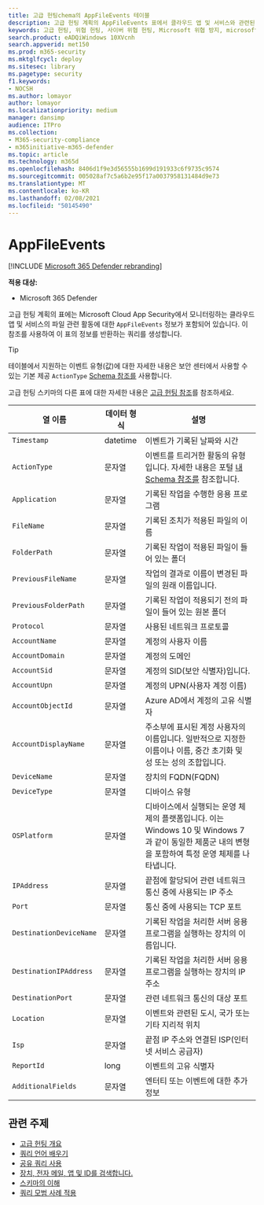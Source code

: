 ```yaml
---
title: 고급 헌팅chema의 AppFileEvents 테이블
description: 고급 헌팅 계획의 AppFileEvents 표에서 클라우드 앱 및 서비스와 관련된 파일 관련 이벤트에 대해 자세히 알아보기
keywords: 고급 헌팅, 위협 헌팅, 사이버 위협 헌팅, Microsoft 위협 방지, microsoft 365, mtp, m365, 검색, 쿼리, 원격 분석, schema reference, kusto, table, column, data type, description, AppFileEvents, Cloud App Security, MCAS
search.product: eADQiWindows 10XVcnh
search.appverid: met150
ms.prod: m365-security
ms.mktglfcycl: deploy
ms.sitesec: library
ms.pagetype: security
f1.keywords:
- NOCSH
ms.author: lomayor
author: lomayor
ms.localizationpriority: medium
manager: dansimp
audience: ITPro
ms.collection:
- M365-security-compliance
- m365initiative-m365-defender
ms.topic: article
ms.technology: m365d
ms.openlocfilehash: 8406d1f9e3d56555b1699d191933c6f9735c9574
ms.sourcegitcommit: 005028af7c5a6b2e95f17a0037958131484d9e73
ms.translationtype: MT
ms.contentlocale: ko-KR
ms.lasthandoff: 02/08/2021
ms.locfileid: "50145490"
---
```

# <a name="appfileevents"></a>AppFileEvents

[!INCLUDE [Microsoft 365 Defender rebranding](../includes/microsoft-defender.md)]


**적용 대상:**
- Microsoft 365 Defender

고급 헌팅 계획의 표에는 Microsoft Cloud App Security에서 모니터링하는 클라우드 앱 및 서비스의 파일 관련 활동에 대한 `AppFileEvents` 정보가 포함되어 있습니다. [](advanced-hunting-overview.md) 이 참조를 사용하여 이 표의 정보를 반환하는 쿼리를 생성합니다.

>[!TIP]
> 테이블에서 지원하는 이벤트 유형(값)에 대한 자세한 내용은 보안 센터에서 사용할 수 있는 기본 제공 `ActionType` [Schema 참조를](advanced-hunting-schema-tables.md?#get-schema-information-in-the-security-center) 사용합니다.

고급 헌팅 스키마의 다른 표에 대한 자세한 내용은 [고급 헌팅 참조](advanced-hunting-schema-tables.md)를 참조하세요.

| 열 이름 | 데이터 형식 | 설명 |
|-------------|-----------|-------------|
| `Timestamp` | datetime | 이벤트가 기록된 날짜와 시간 |
| `ActionType` | 문자열 | 이벤트를 트리거한 활동의 유형입니다. 자세한 내용은 포털 [내 Schema 참조를](advanced-hunting-schema-tables.md?#get-schema-information-in-the-security-center) 참조합니다. |
| `Application` | 문자열 | 기록된 작업을 수행한 응용 프로그램 |
| `FileName` | 문자열 | 기록된 조치가 적용된 파일의 이름 |
| `FolderPath` | 문자열 | 기록된 작업이 적용된 파일이 들어 있는 폴더 |
| `PreviousFileName` | 문자열 | 작업의 결과로 이름이 변경된 파일의 원래 이름입니다. |
| `PreviousFolderPath` | 문자열 | 기록된 작업이 적용되기 전의 파일이 들어 있는 원본 폴더 |
| `Protocol` | 문자열 | 사용된 네트워크 프로토콜 |
| `AccountName` | 문자열 | 계정의 사용자 이름 |
| `AccountDomain` | 문자열 | 계정의 도메인 |
| `AccountSid` | 문자열 | 계정의 SID(보안 식별자)입니다. |
| `AccountUpn` | 문자열 | 계정의 UPN(사용자 계정 이름) |
| `AccountObjectId` | 문자열 | Azure AD에서 계정의 고유 식별자 |
| `AccountDisplayName` | 문자열 | 주소부에 표시된 계정 사용자의 이름입니다. 일반적으로 지정한 이름이나 이름, 중간 초기화 및 성 또는 성의 조합입니다. |
| `DeviceName` | 문자열 | 장치의 FQDN(FQDN) |
| `DeviceType` | 문자열 | 디바이스 유형 | 
| `OSPlatform` | 문자열 | 디바이스에서 실행되는 운영 체제의 플랫폼입니다. 이는 Windows 10 및 Windows 7과 같이 동일한 제품군 내의 변형을 포함하여 특정 운영 체제를 나타냅니다. |
| `IPAddress` | 문자열 | 끝점에 할당되어 관련 네트워크 통신 중에 사용되는 IP 주소 |
| `Port` | 문자열 | 통신 중에 사용되는 TCP 포트  |
| `DestinationDeviceName` | 문자열 | 기록된 작업을 처리한 서버 응용 프로그램을 실행하는 장치의 이름입니다. |
| `DestinationIPAddress` | 문자열 | 기록된 작업을 처리한 서버 응용 프로그램을 실행하는 장치의 IP 주소 |
| `DestinationPort` | 문자열 | 관련 네트워크 통신의 대상 포트 |
| `Location` | 문자열 | 이벤트와 관련된 도시, 국가 또는 기타 지리적 위치 |
| `Isp` | 문자열 | 끝점 IP 주소와 연결된 ISP(인터넷 서비스 공급자) |
| `ReportId` | long | 이벤트의 고유 식별자 |
| `AdditionalFields` | 문자열 | 엔터티 또는 이벤트에 대한 추가 정보 |

## <a name="related-topics"></a>관련 주제
- [고급 헌팅 개요](advanced-hunting-overview.md)
- [쿼리 언어 배우기](advanced-hunting-query-language.md)
- [공유 쿼리 사용](advanced-hunting-shared-queries.md)
- [장치, 전자 메일, 앱 및 ID를 검색합니다.](advanced-hunting-query-emails-devices.md)
- [스키마의 이해](advanced-hunting-schema-tables.md)
- [쿼리 모범 사례 적용](advanced-hunting-best-practices.md)
